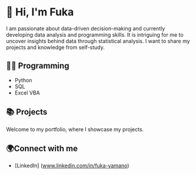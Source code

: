 # 👋 Hi, I'm Fuka
I am passionate about data-driven decision-making and currently developing data analysis and programming skills.
It is intriguing for me to uncover insights behind data through statistical analysis.
I want to share my projects and knowledge from self-study.

## 👩‍💻 Programming
- Python
- SQL
- Excel VBA

## 📚 Projects
Welcome to my portfolio, where I showcase my projects.

## 🌍Connect with me
- [LinkedIn] (www.linkedin.com/in/fuka-yamano)
